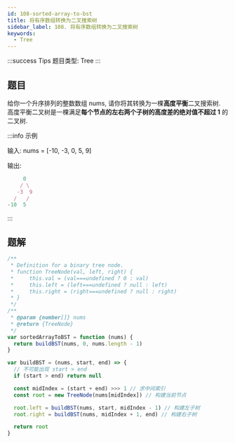```yaml
---
id: 108-sorted-array-to-bst
title: 将有序数组转换为二叉搜索树
sidebar_label: 108. 将有序数组转换为二叉搜索树
keywords:
  - Tree
---
```


:::success Tips
题目类型: Tree
:::

## 题目

给你一个升序排列的整数数组 nums, 请你将其转换为一棵**高度平衡**二叉搜索树. 高度平衡二叉树是一棵满足**每个节点的左右两个子树的高度差的绝对值不超过 1** 的二叉树.

:::info 示例

输入: nums = [-10, -3, 0, 5, 9]

输出:

```ts
     0
    / \
   -3  9
  /   /
-10  5
```

:::

## 题解

```ts
/**
 * Definition for a binary tree node.
 * function TreeNode(val, left, right) {
 *     this.val = (val===undefined ? 0 : val)
 *     this.left = (left===undefined ? null : left)
 *     this.right = (right===undefined ? null : right)
 * }
 */
/**
 * @param {number[]} nums
 * @return {TreeNode}
 */
var sortedArrayToBST = function (nums) {
  return buildBST(nums, 0, nums.length - 1)
}

var buildBST = (nums, start, end) => {
  // 不可能出现 start > end
  if (start > end) return null

  const midIndex = (start + end) >>> 1 // 求中间索引
  const root = new TreeNode(nums[midIndex]) // 构建当前节点

  root.left = buildBST(nums, start, midIndex - 1) // 构建左子树
  root.right = buildBST(nums, midIndex + 1, end) // 构建右子树

  return root
}
```
